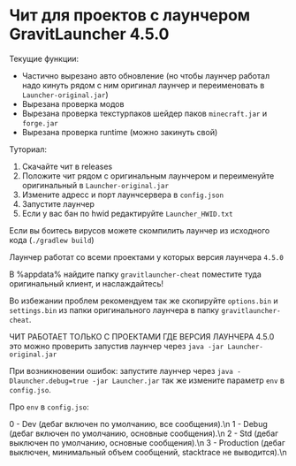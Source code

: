 # Чит для проектов с лаунчером GravitLauncher 4.5.0

Текущие функции:
- Частично вырезано авто обновление (но чтобы лаунчер работал надо кинуть рядом с ним оригинал лаунчер и переименовать в `Launcher-original.jar`)
- Вырезана проверка модов
- Вырезана проверка текстурпаков шейдер паков `minecraft.jar` и `forge.jar`
- Вырезана проверка runtime (можно закинуть свой)

Туториал:
1. Скачайте чит в releases
2. Положите чит рядом с оригинальным лаунчером и переименуйте оригинальный в `Launcher-original.jar`
3. Измените адресс и порт лаунчсервера в `config.json`
4. Запустите лаунчер
5. Если у вас бан по hwid редактируйте `Launcher_HWID.txt`

Если вы боитесь вирусов можете скомпилить лаунчер из исходного кода (`./gradlew build`)

Лаунчер работат со всеми проектами у которых версия лаунчера `4.5.0`

В %appdata% найдите папку `gravitlauncher-cheat` поместите туда оригинальный клиент, и наслаждайтесь!

Во избежании проблем рекомендуем так же скопируйте `options.bin` и `settings.bin` из папки оригинального лаунчера в папку `gravitlauncher-cheat`.

ЧИТ РАБОТАЕТ ТОЛЬКО С ПРОЕКТАМИ ГДЕ ВЕРСИЯ ЛАУНЧЕРА 4.5.0 это можно проверить запустив лаунчер через `java -jar Launcher-original.jar`

При возникновении ошибок: запустите лаунчер через `java -Dlauncher.debug=true -jar Launcher.jar` так же измените параметр `env` в `config.jso`.

Про `env` в `config.jso`:

0 - Dev (дебаг включен по умолчанию, все сообщения).\n
1 - Debug (дебаг включен по умолчанию, основные сообщения).\n
2 - Std (дебаг выключен по умолчанию, основные сообщения).\n
3 - Production (дебаг выключен, минимальный объем сообщений, stacktrace не выводится).\n
